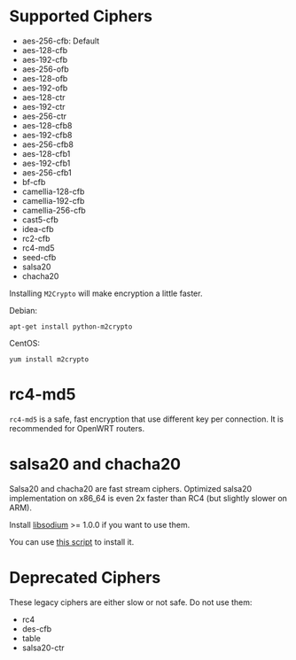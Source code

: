 Supported Ciphers
=================

- aes-256-cfb: Default
- aes-128-cfb
- aes-192-cfb
- aes-256-ofb
- aes-128-ofb
- aes-192-ofb
- aes-128-ctr
- aes-192-ctr
- aes-256-ctr
- aes-128-cfb8
- aes-192-cfb8
- aes-256-cfb8
- aes-128-cfb1
- aes-192-cfb1
- aes-256-cfb1
- bf-cfb
- camellia-128-cfb
- camellia-192-cfb
- camellia-256-cfb
- cast5-cfb
- idea-cfb
- rc2-cfb
- rc4-md5
- seed-cfb
- salsa20
- chacha20

Installing `M2Crypto` will make encryption a little faster.

Debian:

    apt-get install python-m2crypto

CentOS:

    yum install m2crypto

rc4-md5
=======
`rc4-md5` is a safe, fast encryption that use different key per connection. It is recommended for OpenWRT routers.

salsa20 and chacha20
====================
Salsa20 and chacha20 are fast stream ciphers. Optimized salsa20 implementation on x86_64 is even 2x faster than RC4 (but slightly slower on ARM).

Install [libsodium](https://github.com/jedisct1/libsodium) >= 1.0.0 if you want to use them.

You can use [this script](https://github.com/clowwindy/shadowsocks/blob/master/tests/libsodium/install.sh) to install it.

Deprecated Ciphers
==================
These legacy ciphers are either slow or not safe. Do not use them:
- rc4
- des-cfb
- table
- salsa20-ctr
